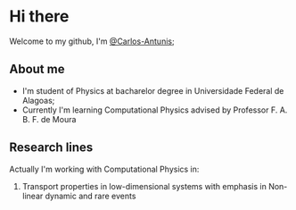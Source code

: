 # Hi there

Welcome to my github, I'm [@Carlos-Antunis](https://github.com/Carlos-Antunis);

## About me

- I'm student of Physics at bacharelor degree in Universidade Federal de Alagoas;
- Currently I'm learning Computational Physics advised by Professor F. A. B. F. de Moura

## Research lines

Actually I'm working with Computational Physics in:

1. Transport properties in low-dimensional systems with emphasis in Non-linear dynamic and rare events

<!--
**Carlos-Antunis/Carlos-Antunis** is a ✨ _special_ ✨ repository because its `README.md` (this file) appears on your GitHub profile.

Here are some ideas to get you started:

- 🔭 I’m currently working on ...
- 🌱 I’m currently learning ...
- 👯 I’m looking to collaborate on ...
- 🤔 I’m looking for help with ...
- 💬 Ask me about ...
- 📫 How to reach me: ...
- 😄 Pronouns: ...
- ⚡ Fun fact: ...
-->
